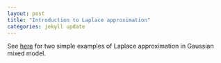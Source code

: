 ```yaml
--- 
layout: post 
title: "Introduction to Laplace approximation" 
categories: jekyll update
---
```


See [here](https://bozenne.github.io/doc/2019-07-29-laplaceApproximation/post-laplaceApproximation.pdf) for two simple examples of Laplace approximation in Gaussian mixed model.
